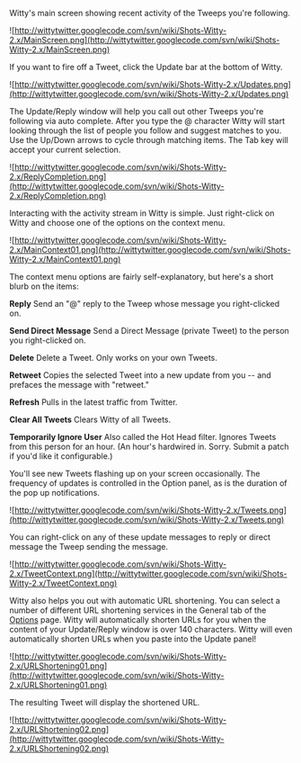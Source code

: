 Witty's main screen showing recent activity of the Tweeps you're following.

![http://wittytwitter.googlecode.com/svn/wiki/Shots-Witty-2.x/MainScreen.png](http://wittytwitter.googlecode.com/svn/wiki/Shots-Witty-2.x/MainScreen.png)

If you want to fire off a Tweet, click the Update bar at the bottom of Witty.

![http://wittytwitter.googlecode.com/svn/wiki/Shots-Witty-2.x/Updates.png](http://wittytwitter.googlecode.com/svn/wiki/Shots-Witty-2.x/Updates.png)

The Update/Reply window will help you call out other Tweeps you're following via auto complete. After you type the @ character Witty will start looking through the list of people you follow and suggest matches to you. Use the Up/Down arrows to cycle through matching items. The Tab key will accept your current selection.

![http://wittytwitter.googlecode.com/svn/wiki/Shots-Witty-2.x/ReplyCompletion.png](http://wittytwitter.googlecode.com/svn/wiki/Shots-Witty-2.x/ReplyCompletion.png)


Interacting with the activity stream in Witty is simple. Just right-click on Witty and choose one of the options on the context menu.

![http://wittytwitter.googlecode.com/svn/wiki/Shots-Witty-2.x/MainContext01.png](http://wittytwitter.googlecode.com/svn/wiki/Shots-Witty-2.x/MainContext01.png)

The context menu options are fairly self-explanatory, but here's a short blurb on the items:

**Reply** Send an "@" reply to the Tweep whose message you right-clicked on.

**Send Direct Message** Send a Direct Message (private Tweet) to the person you right-clicked on.

**Delete** Delete a Tweet. Only works on your own Tweets.

**Retweet** Copies the selected Tweet into a new update from you -- and prefaces the message with "retweet."

**Refresh** Pulls in the latest traffic from Twitter.

**Clear All Tweets** Clears Witty of all Tweets.

**Temporarily Ignore User** Also called the Hot Head filter. Ignores Tweets from this person for an hour. (An hour's hardwired in. Sorry. Submit a patch if you'd like it configurable.)

You'll see new Tweets flashing up on your screen occasionally. The frequency of updates is controlled in the Option panel, as is the duration of the pop up notifications.

![http://wittytwitter.googlecode.com/svn/wiki/Shots-Witty-2.x/Tweets.png](http://wittytwitter.googlecode.com/svn/wiki/Shots-Witty-2.x/Tweets.png)

You can right-click on any of these update messages to reply or direct message the Tweep sending the message.

![http://wittytwitter.googlecode.com/svn/wiki/Shots-Witty-2.x/TweetContext.png](http://wittytwitter.googlecode.com/svn/wiki/Shots-Witty-2.x/TweetContext.png)

Witty also helps you out with automatic URL shortening. You can select a number of different URL shortening services in the General tab of the [Options](OptionShots.md) page. Witty will automatically shorten URLs for you when the content of your Update/Reply window is over 140 characters. Witty will even automatically shorten URLs when you paste into the Update panel!

![http://wittytwitter.googlecode.com/svn/wiki/Shots-Witty-2.x/URLShortening01.png](http://wittytwitter.googlecode.com/svn/wiki/Shots-Witty-2.x/URLShortening01.png)

The resulting Tweet will display the shortened URL.

![http://wittytwitter.googlecode.com/svn/wiki/Shots-Witty-2.x/URLShortening02.png](http://wittytwitter.googlecode.com/svn/wiki/Shots-Witty-2.x/URLShortening02.png)